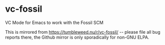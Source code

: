 # vc-fossil
VC Mode for Emacs to work with the Fossil SCM

This is mirrored from https://tumbleweed.nu/r/vc-fossil/ -- please
file all bug reports there, the Github mirror is only sporadically for
non-GNU ELPA.

